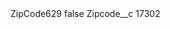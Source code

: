 <?xml version="1.0" encoding="UTF-8"?>
<CustomMetadata xmlns="http://soap.sforce.com/2006/04/metadata" xmlns:xsi="http://www.w3.org/2001/XMLSchema-instance" xmlns:xsd="http://www.w3.org/2001/XMLSchema">
    <label>ZipCode629</label>
    <protected>false</protected>
    <values>
        <field>Zipcode__c</field>
        <value xsi:type="xsd:string">17302</value>
    </values>
</CustomMetadata>
